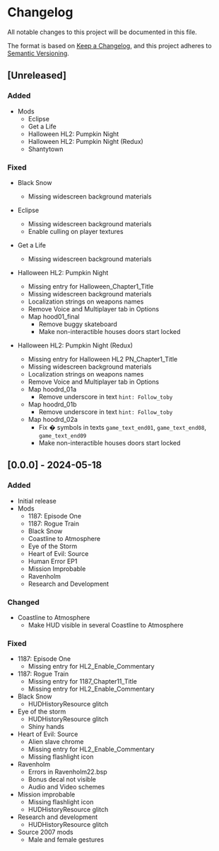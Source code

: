 # Changelog

All notable changes to this project will be documented in this file.

The format is based on [Keep a Changelog](https://keepachangelog.com/en/1.0.0/),
and this project adheres to [Semantic Versioning](https://semver.org/spec/v2.0.0.html).

## [Unreleased]

### Added

- Mods
  - Eclipse
  - Get a Life
  - Halloween HL2: Pumpkin Night
  - Halloween HL2: Pumpkin Night (Redux)
  - Shantytown

### Fixed

- Black Snow
  - Missing widescreen background materials

- Eclipse
  - Missing widescreen background materials
  - Enable culling on player textures

- Get a Life
  - Missing widescreen background materials

- Halloween HL2: Pumpkin Night
  - Missing entry for Halloween_Chapter1_Title
  - Missing widescreen background materials
  - Localization strings on weapons names
  - Remove Voice and Multiplayer tab in Options
  - Map hood01_final
    - Remove buggy skateboard
    - Make non-interactible houses doors start locked

- Halloween HL2: Pumpkin Night (Redux)
  - Missing entry for Halloween HL2 PN_Chapter1_Title
  - Missing widescreen background materials
  - Localization strings on weapons names
  - Remove Voice and Multiplayer tab in Options
  - Map hoodrd_01a
    - Remove underscore in text `hint: Follow_toby`
  - Map hoodrd_01b
    - Remove underscore in text `hint: Follow_toby`
  - Map hoodrd_02a
    - Fix � symbols in texts `game_text_end01`, `game_text_end08`, `game_text_end09`
    - Make non-interactible houses doors start locked

## [0.0.0] - 2024-05-18

### Added

- Initial release
- Mods
  - 1187: Episode One
  - 1187: Rogue Train
  - Black Snow
  - Coastline to Atmosphere
  - Eye of the Storm
  - Heart of Evil: Source
  - Human Error EP1
  - Mission Improbable
  - Ravenholm
  - Research and Development

### Changed

- Coastline to Atmosphere
  - Make HUD visible in several Coastline to Atmosphere

### Fixed

- 1187: Episode One
  - Missing entry for HL2_Enable_Commentary
- 1187: Rogue Train
  - Missing entry for 1187_Chapter11_Title
  - Missing entry for HL2_Enable_Commentary
- Black Snow
  - HUDHistoryResource glitch
- Eye of the storm
  - HUDHistoryResource glitch
  - Shiny hands
- Heart of Evil: Source
  - Alien slave chrome
  - Missing entry for HL2_Enable_Commentary
  - Missing flashlight icon
- Ravenholm
  - Errors in Ravenholm22.bsp
  - Bonus decal not visible
  - Audio and Video schemes
- Mission improbable
  - Missing flashlight icon
  - HUDHistoryResource glitch
- Research and development
  - HUDHistoryResource glitch
- Source 2007 mods
  - Male and female gestures